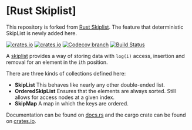 # [Rust Skiplist]

This repository is forked from [Rust Skiplist](http://www.jpellis.me/projects/rust-skiplist). The feature that deterministic SkipList is newly added here.

[![crates.io](https://img.shields.io/crates/v/skiplist.svg)](https://crates.io/crates/skiplist)
[![crates.io](https://img.shields.io/crates/d/skiplist.svg)](https://crates.io/crates/skiplist)
[![Codecov branch](https://img.shields.io/codecov/c/github/JP-Ellis/rust-skiplist/master)](https://codecov.io/gh/JP-Ellis/rust-skiplist)
[![Build Status](https://img.shields.io/github/workflow/status/JP-Ellis/rust-skiplist/Rust/master.svg)](https://github.com/JP-Ellis/rust-skiplist/actions)

A [skiplist](http://en.wikipedia.org/wiki/Skip_list) provides a way of storing
data with `log(i)` access, insertion and removal for an element in the `i`th
position.

There are three kinds of collections defined here:

- **SkipList** This behaves like nearly any other double-ended list.
- **OrderedSkipList** Ensures that the elements are always sorted. Still allows
  for access nodes at a given index.
- **SkipMap** A map in which the keys are ordered.

Documentation can be found on [docs.rs](https://docs.rs/skiplist) and the cargo
crate can be found on [crates.io](https://crates.io/crates/skiplist).

